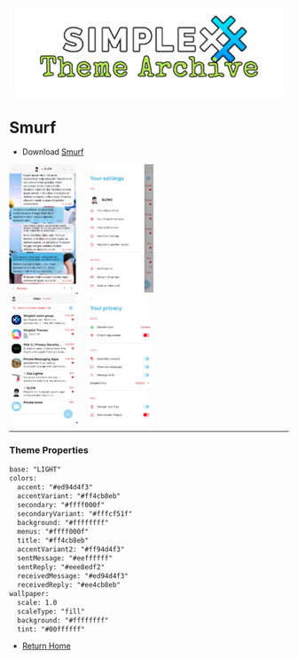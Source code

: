 ![SxC Theme Archive Banner](../resources/SxC_themeBanner.png)

# Smurf 

* Download [Smurf](../themes/SxC_smurf.theme)

<a href="../screenshots/SxC_smurf01.jpg" target="_blank">
		<img src="../screenshots/SxC_smurf01.jpg" width="120">
</a>&nbsp;&nbsp;&nbsp;
<a href="../screenshots/SxC_smurf02.jpg" target="_blank">
		<img src="../screenshots/SxC_smurf02.jpg" width="120">
</a>
<br>
<a href="../screenshots/SxC_smurf03.jpg" target="_blank">
		<img src="../screenshots/SxC_smurf03.jpg" width="120">
</a>&nbsp;&nbsp;&nbsp;
<a href="../screenshots/SxC_smurf04.jpg" target="_blank">
		<img src="../screenshots/SxC_smurf04.jpg" width="120">
</a>

----
### Theme Properties
```
base: "LIGHT"
colors:
  accent: "#ed94d4f3"
  accentVariant: "#ff4cb8eb"
  secondary: "#ffff000f"
  secondaryVariant: "#fffcf51f"
  background: "#ffffffff"
  menus: "#ffff000f"
  title: "#ff4cb8eb"
  accentVariant2: "#ff94d4f3"
  sentMessage: "#eeffffff"
  sentReply: "#eee8edf2"
  receivedMessage: "#ed94d4f3"
  receivedReply: "#ee4cb8eb"
wallpaper:
  scale: 1.0
  scaleType: "fill"
  background: "#ffffffff"
  tint: "#00ffffff"
```

* [Return Home](../)